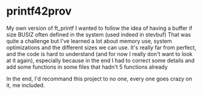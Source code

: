 # printf42prov

My own version of ft_printf
I wanted to follow the idea of having a buffer if size BUSIZ often defined in the system (used indeed in stevbuf)
That was quite a challenge but I've learned a lot about memory use, system optimizations and the different sizes we can use.
It's really far from perfect, and the code is hard to understand (and for now I really don't want to look at it again), especially because in the end I had to correct some details and add some functions in some files that hadn't 5 functions already

In the end, I'd recommand this project to no one, every one goes crazy on it, me included.
